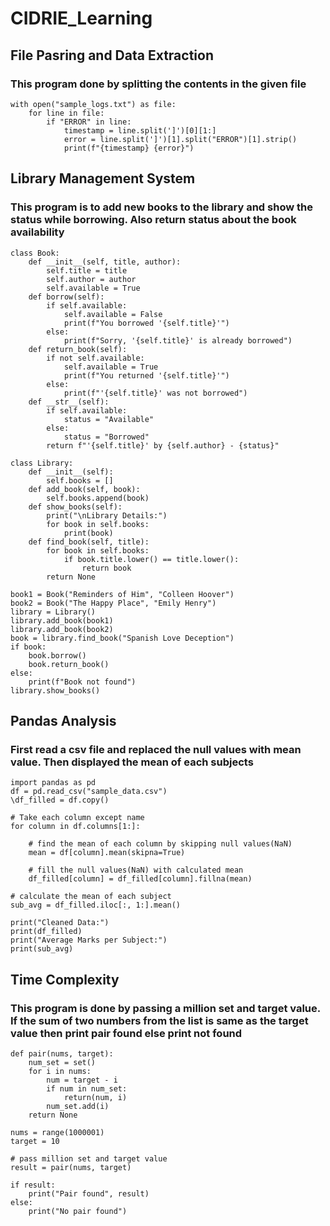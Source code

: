 # CIDRIE_Learning

## File Pasring and Data Extraction
### This program done by splitting the contents in the given file
```
with open("sample_logs.txt") as file:
    for line in file:
        if "ERROR" in line:
            timestamp = line.split(']')[0][1:]
            error = line.split(']')[1].split("ERROR")[1].strip()
            print(f"{timestamp} {error}")
```

## Library Management System
### This program is to add new books to the library and show the status while borrowing. Also return status about the book availability
```
class Book:
    def __init__(self, title, author):
        self.title = title
        self.author = author
        self.available = True
    def borrow(self):
        if self.available:
            self.available = False
            print(f"You borrowed '{self.title}'")
        else:
            print(f"Sorry, '{self.title}' is already borrowed")
    def return_book(self):
        if not self.available:
            self.available = True
            print(f"You returned '{self.title}'")
        else:
            print(f"'{self.title}' was not borrowed")
    def __str__(self):
        if self.available:
            status = "Available"
        else:
            status = "Borrowed"
        return f"'{self.title}' by {self.author} - {status}"

class Library:
    def __init__(self):
        self.books = []
    def add_book(self, book):
        self.books.append(book)
    def show_books(self):
        print("\nLibrary Details:")
        for book in self.books:
            print(book)
    def find_book(self, title):
        for book in self.books:
            if book.title.lower() == title.lower():
                return book
        return None

book1 = Book("Reminders of Him", "Colleen Hoover")
book2 = Book("The Happy Place", "Emily Henry")
library = Library()
library.add_book(book1)
library.add_book(book2)
book = library.find_book("Spanish Love Deception")
if book:
    book.borrow()
    book.return_book()
else:
    print(f"Book not found")
library.show_books()
```

## Pandas Analysis
### First read a csv file and replaced the null values with mean value. Then displayed the mean of each subjects 
```
import pandas as pd
df = pd.read_csv("sample_data.csv")
\df_filled = df.copy()

# Take each column except name
for column in df.columns[1:]:

    # find the mean of each column by skipping null values(NaN)
    mean = df[column].mean(skipna=True)

    # fill the null values(NaN) with calculated mean
    df_filled[column] = df_filled[column].fillna(mean)

# calculate the mean of each subject
sub_avg = df_filled.iloc[:, 1:].mean()

print("Cleaned Data:")
print(df_filled)
print("Average Marks per Subject:")
print(sub_avg)
```
## Time Complexity
### This program is done by passing a million set and target value. If the sum of two numbers from the list is same as the target value then print pair found else print not found
```
def pair(nums, target):
    num_set = set()
    for i in nums:
        num = target - i
        if num in num_set:
            return(num, i)
        num_set.add(i)
    return None

nums = range(1000001)
target = 10

# pass million set and target value
result = pair(nums, target)

if result:
    print("Pair found", result)
else:
    print("No pair found")
```

